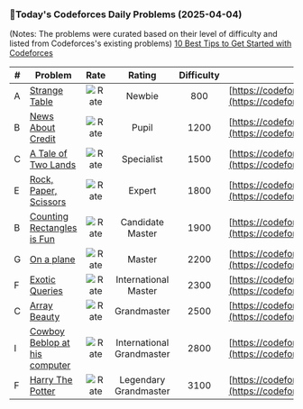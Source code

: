 ### 🌟Today's Codeforces Daily Problems (2025-04-04)
(Notes: The problems were curated based on their level of difficulty and listed from Codeforces's existing problems)
[10 Best Tips to Get Started with Codeforces](https://github.com/ika9810/Codeforces-Daily-Problems/blob/main/10%20Best%20Tips%20to%20Get%20Started%20with%20Codeforces.md)

| # | Problem | Rate| Rating | Difficulty | Contest |
|---| ----- | :--------: | :----------: | :----------: | ---------- |
|A|[Strange Table](https://codeforces.com/contest/1506/problem/A)|![Rate](https://img.shields.io/badge/Newbie-800-lightgrey)|Newbie|800|[https://codeforces.com/contest/1506](https://codeforces.com/contest/1506)|
|B|[News About Credit](https://codeforces.com/contest/769/problem/B)|![Rate](https://img.shields.io/badge/Pupil-1200-brightgreen)|Pupil|1200|[https://codeforces.com/contest/769](https://codeforces.com/contest/769)|
|C|[A Tale of Two Lands](https://codeforces.com/contest/1166/problem/C)|![Rate](https://img.shields.io/badge/Specialist-1500-9cf)|Specialist|1500|[https://codeforces.com/contest/1166](https://codeforces.com/contest/1166)|
|E|[Rock, Paper, Scissors](https://codeforces.com/contest/1426/problem/E)|![Rate](https://img.shields.io/badge/Expert-1800-blue)|Expert|1800|[https://codeforces.com/contest/1426](https://codeforces.com/contest/1426)|
|B|[Counting Rectangles is Fun](https://codeforces.com/contest/372/problem/B)|![Rate](https://img.shields.io/badge/Candidate%20Master-1900-blueviolet)|Candidate Master|1900|[https://codeforces.com/contest/372](https://codeforces.com/contest/372)|
|G|[On a plane](https://codeforces.com/contest/409/problem/G)|![Rate](https://img.shields.io/badge/Master-2200-orange)|Master|2200|[https://codeforces.com/contest/409](https://codeforces.com/contest/409)|
|F|[Exotic Queries](https://codeforces.com/contest/1864/problem/F)|![Rate](https://img.shields.io/badge/International%20Master-2300-orange)|International Master|2300|[https://codeforces.com/contest/1864](https://codeforces.com/contest/1864)|
|C|[Array Beauty](https://codeforces.com/contest/1188/problem/C)|![Rate](https://img.shields.io/badge/Grandmaster-2500-red)|Grandmaster|2500|[https://codeforces.com/contest/1188](https://codeforces.com/contest/1188)|
|I|[Cowboy Beblop at his computer](https://codeforces.com/contest/717/problem/I)|![Rate](https://img.shields.io/badge/International%20Grandmaster-2800-red)|International Grandmaster|2800|[https://codeforces.com/contest/717](https://codeforces.com/contest/717)|
|F|[Harry The Potter](https://codeforces.com/contest/1286/problem/F)|![Rate](https://img.shields.io/badge/Legendary%20Grandmaster-3100-red)|Legendary Grandmaster|3100|[https://codeforces.com/contest/1286](https://codeforces.com/contest/1286)|
